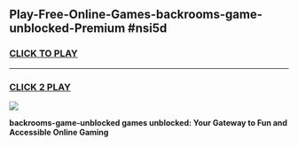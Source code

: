 
## Play-Free-Online-Games-backrooms-game-unblocked-Premium #nsi5d
<h3>
<a href="https://premium.freeplayer.one?title=backrooms-game-unblocked&ref=8M">CLICK TO PLAY</a></h3>
<hr>

<h3>
<a href="https://premium.freeplayer.one?title=backrooms-game-unblocked&ref=8M">CLICK 2 PLAY</a>
  
</h3>

<a href="https://premium.freeplayer.one?title=backrooms-game-unblocked&ref=8M"><img src="https://clearcache.store/games.png"></a>


**backrooms-game-unblocked games unblocked: Your Gateway to Fun and Accessible Online Gaming**
